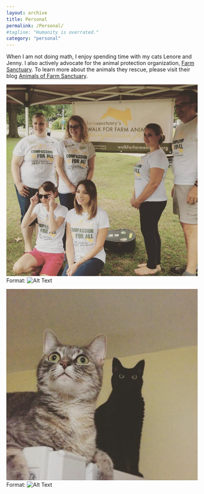 ```yaml
---
layout: archive
title: Personal
permalink: /Personal/
#tagline: "Humanity is overrated."
category: "personal"
---
```


When I am not doing math, I enjoy spending time with my cats Lenore and Jenny. I also actively advocate for the animal protection organization, [Farm Sanctuary](http://www.FarmSanctuary.org). To learn more about the animals they rescue, please visit their blog [Animals of Farm Sanctuary](http://www.animalsoffarmsanctuary.com). 

![Volunteering for Farm Sanctuary](farmsanctuary.jpg)
Format: ![Alt Text](url) 

![Lenore and Jenny](cats.jpg)
Format: ![Alt Text](url)



